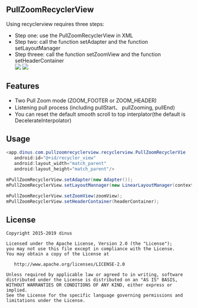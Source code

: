 
## PullZoomRecyclerView
Using recyclerview requires three steps:<br/>
* Step one: use the PullZoomRecyclerView in XML<br/>
* Step two: call the function setAdapter and the function setLayoutManager<br/>
* Step threee: call the function setZoomView and the function setHeaderContainer<br/>
![](https://raw.githubusercontent.com/dinuscxj/PullZoomRecyclerView/master/Preview/device-2015-08-30-182407.png?width=300)
![](https://raw.githubusercontent.com/dinuscxj/PullZoomRecyclerView/master/Preview/device-2015-08-30-182433.png?width=300)<br/>

## Features
 * Two Pull Zoom mode (ZOOM_FOOTER or ZOOM_HEADER)
 * Listening pull process (including pullStart、 pullZooming, pullEnd)
 * You can reset the default smooth scroll to top interplator(the default is DecelerateInterpolator)

## Usage
 ```java
 <app.dinus.com.pullzoomrecyclerview.recyclerview.PullZoomRecyclerVie
    android:id="@+id/recycler_view"
    android:layout_width="match_parent"
    android:layout_height="match_parent"/>
 ```
 ```java
 mPullZoomRecyclerView.setAdapter(new Adapter());
 mPullZoomRecyclerView.setLayoutMannager(new LinearLayoutManager(context));
 ```
 ```java 
 mPullZoomRecyclerView.setZoomView(zoomView);
 mPullZoomRecyclerView.setHeaderContainer(headerContainer);
 ```
 ## License

    Copyright 2015-2019 dinus

    Licensed under the Apache License, Version 2.0 (the "License");
    you may not use this file except in compliance with the License.
    You may obtain a copy of the License at

       http://www.apache.org/licenses/LICENSE-2.0

    Unless required by applicable law or agreed to in writing, software
    distributed under the License is distributed on an "AS IS" BASIS,
    WITHOUT WARRANTIES OR CONDITIONS OF ANY KIND, either express or implied.
    See the License for the specific language governing permissions and
    limitations under the License.
